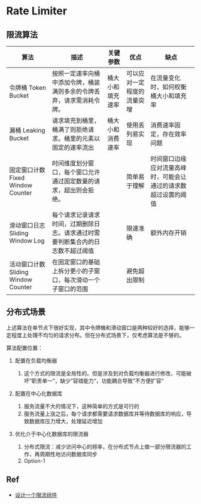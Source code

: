 # Rate Limiter

## 限流算法

|算法|描述|关键参数|优点|缺点|
|-------------|-------------|-------------|-------------|-------------|
|令牌桶 Token Bucket|按照一定速率向桶中添加令牌，桶装满则多余的令牌丢弃，请求需消耗令牌。|桶大小和填充速率|可以应对一定程度的流量突增|在流量变化时，如何权衡桶大小和填充率|
|漏桶 Leaking Bucket|请求填充到桶里，桶满了则拒绝请求。桶里的元素以固定的速率流出|桶大小和消费速率|使用丢列易实现|消费速率固定，存在效率问题 |
|固定窗口计数 Fixed Window Counter| 时间维度划分窗口，每个窗口允许通过固定数量的请求，超出则会拒绝。||简单易于理解|时间窗口边缘应对流量高峰时，可能会让通过的请求数超过设置的阈值|
|滑动窗口日志 Sliding Window Log|每个请求记录请求时间，过期删除日志。请求通过时需要判断集合内的日志数不超过阈值||限速准确|额外内存开销 |
|活动窗口计数 Sliding Window Counter|在固定窗口的基础上拆分更小的子窗口，每次滑动一个子窗口的范围||避免超出限制||

## 分布式场景

上述算法在单节点下很好实现，其中令牌桶和滑动窗口是两种较好的选择，能够一定程度上处理不均匀的请求分布。但在分布式场景下，仅考虑算法是不够的。

算法配置位置：

1. 配置在负载均衡器
   1. 这个方式的限流是全局性的。但是涉及到对负载均衡器进行修改，可能破坏“职责单一”，缺少”容错能力“，功能耦合导致”不方便扩容“

2. 配置在中心化数据库
   1. 服务流量不大的情况下，这种简单的方式是可行的
   2. 服务流量上涨之后，每个请求都需要请求数据库并等待数据库的响应，导致数据库压力增大，处理延迟增加

3. 优化介于中心化数据库的限流器
   1. 分布式限流：减少访问中心的频率，在分布式节点上做一部分限流器的工作，再周期性地访问数据库同步
   2. Option-1 

## Ref

- [设计一个限流组件](https://www.cnblogs.com/myshowtime/p/16313623.html)